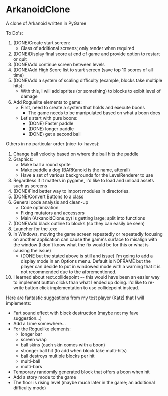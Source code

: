 # ArkanoidClone
A clone of Arkanoid written in PyGame

To Do's:

1. (DONE)Create start screen:
    - Class of additional screens; only render when required
2. (DONE)Display final score at end of game and provide option to restart or quit
3. (DONE)Add continue screen between levels
4. (DONE)Add High Score list to start screen (save top 10 scores of all time)
5. (DONE)Add a system of scaling difficulty (example, blocks take multiple hits):
    - With this, I will add sprites (or something) to blocks to exibit level of damage
6. Add Roguelite elements to game:
    - First, need to create a system that holds and execute boons
        - The game needs to be manipulated based on what a boon does
    - Let's start with pure boons:
        - (DONE) Faster paddle
        - (DONE) longer paddle
        - (DONE) get a second ball

Others in no particular order (nice-to-haves):

1. Change ball velocity based on where the ball hits the paddle
2. Graphics:
    - Make ball a round sprite
    - Make paddle a dog (BARKanoid is the name, afterall)
    - Have a set of various backgrounds for the LevelRenderer to use
3. Regardless if it matters in pygame, I'd like to load and unload assets such as screens
4. (DONE)Find better way to import modules in directories.
5. (DONE)Convert Buttons to a class
6. General code analysis and clean-up
    - Code optimization
    - Fixing mutators and accessors
    - Main (ArkanoidClone.py) is getting large; split into functions
7. (DONE)Add black outline to blocks (so they can easily be seen)
8. Launcher for the .exe
9. In Windows, moving the game screen repeatedly or repeatedly focusing on another application can cause the game's surface to misalign with the window (I don't know what the fix would be for this or what is causing the issue)
    - (DONE but the stated above is still and issue) I'm going to add a display mode in an Options menu. Default is NOFRAME but the player can decide to put in windowed mode with a warning that it is not recommended due to the aforementioned.
10. I learned about rect.collidepoint -- this would have been an easier way to implement button clicks than what I ended up doing. I'd like to re-write button click implementation to use collidepoint instead.

Here are fantastic suggestions from my test player (Katz) that I will implements:
- Fart sound effect with block destruction (maybe not my fave suggestion...)
- Add a Lime somewhere...
- For the Roguelike elements:
    - longer bar
    - screen wrap
    - ball skins (each skin comes with a boon)
    - stronger ball hit (to add when block take multi-hits)
    - ball destroys multiple blocks per hit
    - multi-ball
    - multi-bars
- Temporary randomily generated block that offers a boon when hit
- Add a story mode to the game
- The floor is rising level (maybe much later in the game; an additional difficulty mode)
